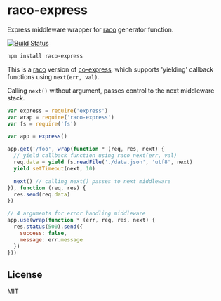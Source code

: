 # raco-express

Express middleware wrapper for [raco](https://github.com/cshum/raco) generator function.

[![Build Status](https://travis-ci.org/cshum/raco-express.svg?branch=master)](https://travis-ci.org/cshum/raco-express)

```bash
npm install raco-express
```

This is a [raco](https://github.com/cshum/raco) version of [co-express](https://github.com/mciparelli/co-express), 
which supports 'yielding' callback functions using `next(err, val)`.

Calling `next()` without argument, passes control to the next middleware stack.


```js
var express = require('express')
var wrap = require('raco-express')
var fs = require('fs')

var app = express()

app.get('/foo', wrap(function * (req, res, next) {
  // yield callback function using raco next(err, val)
  req.data = yield fs.readFile('./data.json', 'utf8', next)
  yield setTimeout(next, 10)

  next() // calling next() passes to next middleware
}), function (req, res) {
  res.send(req.data)
})

// 4 arguments for error handling middleware
app.use(wrap(function * (err, req, res, next) {
  res.status(500).send({ 
    success: false, 
    message: err.message 
  })
}))
```

## License

MIT
